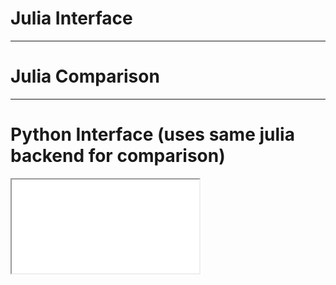
# Julia Interface

---

# Julia Comparison

---

# Python Interface (uses same julia backend for comparison)
 <iframe class=jp-nb-demo src="/pypiccolo.html" title="Python Piccolo Interface"></iframe> 